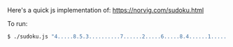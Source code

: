 Here's a quick js implementation of: https://norvig.com/sudoku.html

To run:
```bash
$ ./sudoku.js "4.....8.5.3..........7......2.....6.....8.4......1.......6.3.7.5..2.....1.4......"
```
